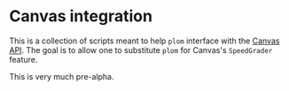 # Canvas integration
This is a collection of scripts meant to help `plom` interface with
the [Canvas API](https://canvas.instructure.com/doc/api/). The goal is
to allow one to substitute `plom` for Canvas's `SpeedGrader` feature.

This is very much pre-alpha.
